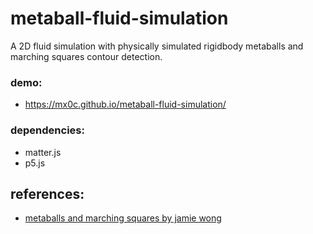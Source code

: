 # metaball-fluid-simulation
A 2D fluid simulation with physically simulated rigidbody metaballs and marching squares contour detection.

### demo:
- https://mx0c.github.io/metaball-fluid-simulation/

### dependencies:
- matter.js 
- p5.js

## references:
- [metaballs and marching squares by jamie wong](http://jamie-wong.com/2014/08/19/metaballs-and-marching-squares/)
